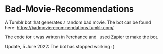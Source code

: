 # Bad-Movie-Recommendations
A Tumblr bot that generates a random bad movie. The bot can be found here:
https://badmovierecommendations.tumblr.com/

The code for it was written in Perchance and I used Zapier to make the bot.

Update, 5 June 2022: The bot has stopped working :(
